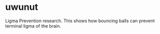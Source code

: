 # uwunut
Ligma Prevention research. This shows how bouncing balls can prevent terminal ligma of the brain.

